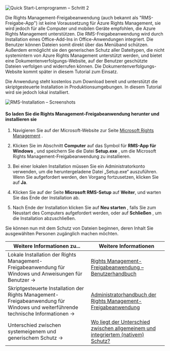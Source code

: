 ![Quick Start-Lernprogramm – Schritt 2](../media/AzRMS_QuickStartSteps2.PNG)

Die Rights Management-Freigabeanwendung (auch bekannt als "RMS-Freigabe-App") ist keine Voraussetzung für Azure Rights Management, sie wird jedoch für alle Computer und mobilen Geräte empfohlen, die Azure Rights Management unterstützen. Die RMS-Freigabeanwendung wird durch Installation eines Office-Add-Ins in Office-Anwendungen integriert. Die Benutzer können Dateien somit direkt über das Menüband schützen. Außerdem ermöglicht sie den generischen Schutz aller Dateitypen, die nicht systemintern von Azure Rights Management unterstützt werden, und bietet eine Dokumentenverfolgungs-Website, auf der Benutzer geschützte Dateien verfolgen und widerrufen können. Die Dokumentenverfolgungs-Website kommt später in diesem Tutorial zum Einsatz.

Die Anwendung steht kostenlos zum Download bereit und unterstützt die skriptgesteuerte Installation in Produktionsumgebungen. In diesem Tutorial wird sie jedoch lokal installiert.

![RMS-Installation – Screenshots](../media/AzRMS_Tutorial_2_Screenshots.png)

#### <a name="to-download-and-install-the-rights-management-sharing-application"></a>So laden Sie die Rights Management-Freigabeanwendung herunter und installieren sie

1.  Navigieren Sie auf der Microsoft-Website zur Seite [Microsoft Rights Management](http://go.microsoft.com/fwlink/?LinkId=303970) .

2.  Klicken Sie im Abschnitt **Computer** auf das Symbol für **RMS-App für Windows** , und speichern Sie die Datei **Setup.exe** , um die Microsoft Rights Management-Freigabeanwendung zu installieren.

3.  Bei einer lokalen Installation müssen Sie ein Administratorkonto verwenden, um die heruntergeladene Datei „Setup.exe“ auszuführen. Wenn Sie aufgefordert werden, den Vorgang fortzusetzen, klicken Sie auf **Ja**.

4.  Klicken Sie auf der Seite **Microsoft RMS-Setup** auf **Weiter**, und warten Sie das Ende der Installation ab.

5.  Nach Ende der Installation klicken Sie auf **Neu starten** , falls Sie zum Neustart des Computers aufgefordert werden, oder auf  **Schließen** , um die Installation abzuschließen.

Sie können nun mit dem Schutz von Dateien beginnen, deren Inhalt Sie ausgewählten Personen zugänglich machen möchten.

|Weitere Informationen zu...|Weitere Informationen|
|--------------------------------|--------------------------|
|Lokale Installation der Rights Management-Freigabeanwendung für Windows und Anweisungen für Benutzer   →|[Rights Management-Freigabeanwendung – Benutzerhandbuch](../rms-client/sharing-app-user-guide.md)|
|Skriptgesteuerte Installation der Rights Management-Freigabeanwendung für Windows und weiterführende technische Informationen   →|[Administratorhandbuch der Rights Management-Freigabeanwendung](../rms-client/sharing-app-admin-guide.md)|
|Unterschied zwischen systemeigenem und generischem Schutz   →|[Wo liegt der Unterschied zwischen allgemeinem und integriertem (nativem) Schutz?](../rms-client/sharing-app-dialog-box.md)|


<!--HONumber=Jan17_HO1-->


